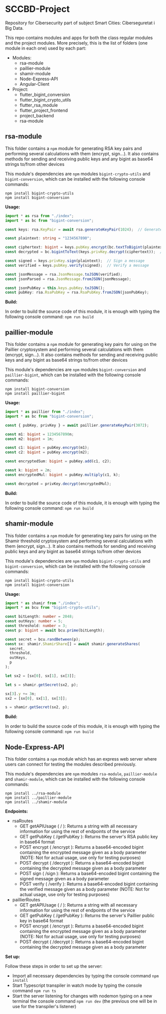 # SCCBD-Project

Repository for Cibersecurity part of subject Smart Cities: Ciberseguretat i Big Data.

This repo contains modules and apps for both the class regular modules and the project modules. More precisely, this is the list of folders (one module in each one) used by each part:

- Modules:
   - rsa-module
   - paillier-module
   - shamir-module
   - Node-Express-API
   - Angular-Client
- Project:
   - flutter_bigint_conversion
   - flutter_bigint_crypto_utils
   - flutter_rsa_module
   - flutter_project_frontend
   - project_backend
   - rsa-module

## rsa-module

This folder contains a `npm` module for generating RSA key pairs and performing several calculations with them (encrypt, sign...). It also contains methods for sending and receiving public keys and any bigint as base64 strings to/from other devices

This module's dependencies are `npm` modules `bigint-crypto-utils` and `bigint-conversion`, which can be installed with the following console commands:

```console
npm install bigint-crypto-utils
npm install bigint-conversion
```

**Usage:**

```typescript
import * as rsa from "./index";
import * as bc from "bigint-conversion";

const keys: rsa.KeyPair = await rsa.generateKeyPair(1024);  // Generate a pair of 1024 bits long RSA keys

const plaintext: string = "1234567890";

const ciphertext: bigint = keys.pubKey.encrypt(bc.textToBigint(plaintext));  // Encrypt a message
const decrypted = bc.bigintToText(keys.privKey.decrypt(ciphertext));  // Decrypt a message

const signed = keys.privKey.sign(plaintext);  // Sign a message
const verified = keys.pubKey.verify(signed);  // Verify a message

const jsonMessage = rsa.JsonMessage.toJSON(verified);
const jsonParsed = rsa.JsonMessage.fromJSON(jsonMessage);

const jsonPubKey = this.keys.pubKey.toJSON();
const pubKey: rsa.RsaPubKey = rsa.RsaPubKey.fromJSON(jsonPubKey);
```

**Build:**

In order to build the source code of this module, it is enough with typing the following console command: `npm run build`

## paillier-module

This folder contains a `npm` module for generating key pairs for using on the Paillier cryptosystem and performing several calculations with them (encrypt, sign...). It also contains methods for sending and receiving public keys and any bigint as base64 strings to/from other devices

This module's dependencies are `npm` modules `bigint-conversion` and `paillier-bigint`, which can be installed with the following console commands:

```console
npm install bigint-conversion
npm install paillier-bigint
```

**Usage:**

```typescript
import * as paillier from "./index";
import * as bc from "bigint-conversion";

const { pubKey, privKey } = await paillier.generateKeyPair(3072);

const m1: bigint = 1234567890n;
const m2: bigint = 1n;

const c1: bigint = pubKey.encrypt(m1);
const c2: bigint = pubKey.encrypt(m2);

const encryptedSum: bigint = pubKey.add(c1, c2);

const k: bigint = 2n;
const encryptedMul: bigint = pubKey.multiply(c1, k);

const decrypted = privKey.decrypt(encryptedMul);
```

**Build:**

In order to build the source code of this module, it is enough with typing the following console command: `npm run build`

## shamir-module

This folder contains a `npm` module for generating key pairs for using on the Shamir threshold cryptosystem and performing several calculations with them (encrypt, sign...). It also contains methods for sending and receiving public keys and any bigint as base64 strings to/from other devices

This module's dependencies are `npm` modules `bigint-crypto-utils` and `bigint-conversion`, which can be installed with the following console commands:

```console
npm install bigint-crypto-utils
npm install bigint-conversion
```

**Usage:**

```typescript
import * as shamir from "./index";
import * as bcu from "bigint-crypto-utils";

const bitLength: number = 2048;
const outKeys: number = 5;
const threshold: number = 3;
const p: bigint = await bcu.prime(bitLength);

const secret = bcu.randBetween(p);
const sx: shamir.ShamirShare[] = await shamir.generateShares(
  secret,
  threshold,
  outKeys,
  p
);

let sx2 = [sx[0], sx[1], sx[3]];

let s = shamir.getSecret(sx2, p);

sx[3].y += 3n;
sx2 = [sx[0], sx[1], sx[3]];

s = shamir.getSecret(sx2, p);
```

**Build:**

In order to build the source code of this module, it is enough with typing the following console command: `npm run build`

## Node-Express-API

This folder contains a `npm` module which has an express web server where users can connect for testing the modules described previously.

This module's dependencies are `npm` modules `rsa-module`, `paillier-module` and `shamir-module`, which can be installed with the following console commands:

```console
npm install ../rsa-module
npm install ../paillier-module
npm install ../shamir-module
```

**Endpoints:**

- rsaRoutes
  - GET getAPIUsage ( / ): Returns a string with all necessary information for using the rest of endpoints of the service
  - GET getPubKey ( /getPubKey ): Returns the server's RSA public key in base64 format
  - POST encrypt ( /encrypt ): Returns a base64-encoded bigint containing the encrypted message given as a body parameter (NOTE: Not for actual usage, use only for testing purposes)
  - POST decrypt ( /decrypt ): Returns a base64-encoded bigint containing the decrypted message given as a body parameter
  - POST sign ( /sign ): Returns a base64-encoded bigint containing the signed message given as a body parameter
  - POST verify ( /verify ): Returns a base64-encoded bigint containing the verified message given as a body parameter (NOTE: Not for actual usage, use only for testing purposes)
- paillierRoutes
  - GET getAPIUsage ( / ): Returns a string with all necessary information for using the rest of endpoints of the service
  - GET getPubKey ( /getPubKey ): Returns the server's Paillier public key in base64 format
  - POST encrypt ( /encrypt ): Returns a base64-encoded bigint containing the encrypted message given as a body parameter (NOTE: Not for actual usage, use only for testing purposes)
  - POST decrypt ( /decrypt ): Returns a base64-encoded bigint containing the decrypted message given as a body parameter

**Set up:**

Follow these steps in order to set up the server:

- Import all necessary dependencies by typing the console command `npm install`
- Start Typescript transpiler in watch mode by typing the console command `npm run ts`
- Start the server listening for changes with nodemon typing on a new terminal the console command `npm run dev` (the previous one will be in use for the transpiler's listener)





